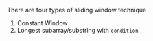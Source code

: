There are four types of sliding window technique



1. Constant Window
2. Longest subarray/substring with `condition`